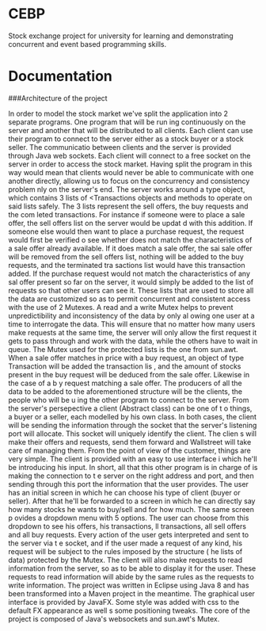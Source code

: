 # CEBP

Stock exchange project for university for learning and demonstrating concurrent and event based programming skills.  

# Documentation

###Architecture of the project

In order to model the stock market we've split the application into 2 separate programs. One program that will be run
ing continuously on the server and another that will be distributed to all clients.
Each client can use their program to connect to the server either as a stock buyer or a stock seller. The communicatio
between clients and the server is provided through Java web sockets. Each client will connect to a free socket on the
server in order to access the stock market. Having split the program in this way would mean that clients would never
be able to communicate with one another directly, allowing us to focus on the concurrency and consistency problem
nly on the server's end. The server works around a <WallStreet> type object, which contains 3 lists of <Transactions
objects and methods to operate on said lists safely. The 3 lists represent the sell offers, the buy requests and the com
leted transactions. For instance if someone were to place a sale offer, the sell offers list on the server would be updat
d with this addition. If someone else would then want to place a purchase request, the request would first be verified
o see whether does not match the characteristics of a sale offer already available. If it does match a sale offer, the sai
sale offer will be removed from the sell offers list, nothing will be added to the buy requests, and the terminated tra
sactions list would have this transaction added. If the purchase request would not match the characteristics of any sal
offer present so far on the server, it would simply be added to the list of requests so that other users can see it.
These lists that are used to store all the data are customized so as to permit concurrent and consistent access with the
use of 2 Mutexes. A read and a write Mutex helps to prevent unpredictibility and inconsistency of the data by only al
owing one user at a time to interrogate the data. This will ensure that no matter how many users make requests at the
same time, the server will only allow the first request it gets to pass through and work with the data, while the others
have to wait in queue. The Mutex used for the protected lists is the one from sun.awt.
When a sale offer matches in price with a buy request, an object of type Transaction will be added the transaction lis
, and the amount of stocks present in the buy request will be deduced from the sale offer. Likewise in the case of a b
y request matching a sale offer.
The producers of all the data to be added to the aforementioned structure will be the clients, the people who will be u
ing the other program to connect to the server. From the server's persepective a client (Abstract class) can be one of t
o things, a buyer or a seller, each modelled by his own class. In both cases, the client will be sending the information
through the socket that the server's listening port will allocate. This socket will uniquely identify the client. The clien
s will make their offers and requests, send them forward and Wallstreet will take care of managing them.
From the point of view of the customer, things are very simple. The client is provided with an easy to use interface i
which he'll be introducing his input. In short, all that this other program is in charge of is making the connection to t
e server on the right address and port, and then sending through this port the information that the user provides.
The user has an initial screen in which he can choose his type of client (buyer or seller). After that he'll be forwarded
to a screen in which he can directly say how many stocks he wants to buy/sell and for how much. The same screen p
ovides a dropdown menu with 5 options. The user can choose from this dropdown to see his offers, his transactions,
ll transactions, all sell offers and all buy requests. Every action of the user gets interpreted and sent to the server via t
e socket, and if the user made a request of any kind, his request will be subject to the rules imposed by the structure (
he lists of data) protected by the Mutex. The client will also make requests to read information from the server, so as
to be able to display it for the user. These requests to read information will abide by the same rules as the requests to
write information.
The project was written in Eclipse using Java 8 and has been transformed into a Maven project in the meantime. The
graphical user interface is provided by JavaFX. Some style was added with css to the default FX appearance as well
s some positioning tweaks. The core of the project is composed of Java's websockets and sun.awt's Mutex.
